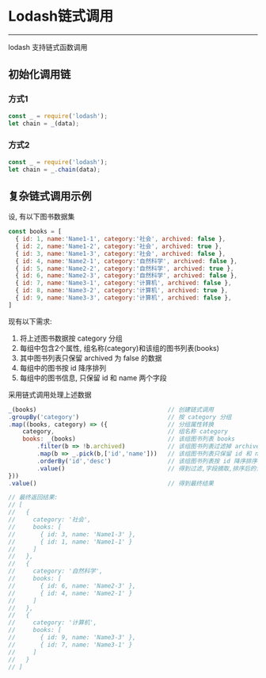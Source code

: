 # Lodash链式调用

---

lodash 支持链式函数调用

## 初始化调用链

### 方式1

```javascript
const _ = require('lodash');
let chain = _(data);
```

### 方式2

```javascript
const _ = require('lodash');
let chain = _.chain(data);
```

## 复杂链式调用示例

设, 有以下图书数据集

```javascript
const books = [
  { id: 1, name:'Name1-1', category:'社会', archived: false },
  { id: 2, name:'Name1-2', category:'社会', archived: true },
  { id: 3, name:'Name1-3', category:'社会', archived: false },
  { id: 4, name:'Name2-1', category:'自然科学', archived: false },
  { id: 5, name:'Name2-2', category:'自然科学', archived: true },
  { id: 6, name:'Name2-3', category:'自然科学', archived: false },
  { id: 7, name:'Name3-1', category:'计算机', archived: false },
  { id: 8, name:'Name3-2', category:'计算机', archived: true },
  { id: 9, name:'Name3-3', category:'计算机', archived: false },
]
```

现有以下需求:
1. 将上述图书数据按 category 分组
2. 每组中包含2个属性, 组名称(category)和该组的图书列表(books)
3. 其中图书列表只保留 archived 为 false 的数据
4. 每组中的图书按 id 降序排列
5. 每组中的图书信息, 只保留 id 和 name 两个字段

采用链式调用处理上述数据

```javascript
_(books)                                     // 创建链式调用
.groupBy('category')                         // 按 category 分组
.map((books, category) => ({                 // 分组属性转换
	category,                                // 组名称 category
	books: _(books)                          // 该组图书列表 books
        .filter(b => !b.archived)            // 该组图书列表过滤掉 archived 为 true 的值
        .map(b => _.pick(b,['id','name']))   // 该组图书列表只保留 id 和 name 两个属性
        .orderBy('id','desc')                // 该组图书列表按 id 降序排序
        .value()                             // 得到过滤,字段摘取,排序后的该组图书列表
}))
.value()                                     // 得到最终结果

// 最终返回结果:
// [
//   {
//     category: '社会',
//     books: [
//       { id: 3, name: 'Name1-3' },
//       { id: 1, name: 'Name1-1' }
//     ]
//   },
//   {
//     category: '自然科学',
//     books: [
//       { id: 6, name: 'Name2-3' },
//       { id: 4, name: 'Name2-1' }
//     ]
//   },
//   {
//     category: '计算机',
//     books: [
//       { id: 9, name: 'Name3-3' },
//       { id: 7, name: 'Name3-1' }
//     ]
//   }
// ]
```
